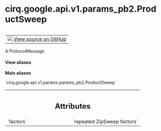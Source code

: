 <div itemscope itemtype="http://developers.google.com/ReferenceObject">
<meta itemprop="name" content="cirq.google.api.v1.params_pb2.ProductSweep" />
<meta itemprop="path" content="Stable" />
</div>

# cirq.google.api.v1.params_pb2.ProductSweep

<!-- Insert buttons and diff -->

<table class="tfo-notebook-buttons tfo-api" align="left">

<td>
  <a target="_blank" href="https://github.com/quantumlib/cirq/tree/master/cirq/google/api/v1/params.proto">
    <img src="https://www.tensorflow.org/images/GitHub-Mark-32px.png" />
    View source on GitHub
  </a>
</td>
</table>



A ProtocolMessage

<section class="expandable">
  <h4 class="showalways">View aliases</h4>
  <p>
<b>Main aliases</b>
<p>`cirq.google.api.v1.params.params_pb2.ProductSweep`</p>
</p>
</section>

<!-- Placeholder for "Used in" -->




<!-- Tabular view -->
 <table class="responsive fixed orange">
<colgroup><col width="214px"><col></colgroup>
<tr><th colspan="2"><h2 class="add-link">Attributes</h2></th></tr>

<tr>
<td>
`factors`
</td>
<td>
`repeated ZipSweep factors`
</td>
</tr>
</table>



